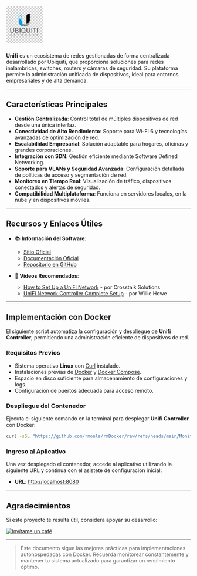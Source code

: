 <!--  
# Ricardo Monla (https://github.com/rmonla)
# Unifi - v250127-0023
-->

# <img src="./logo.png" alt="Unifi Logo" width="100"/>

**Unifi** es un ecosistema de redes gestionadas de forma centralizada desarrollado por Ubiquiti, que proporciona soluciones para redes inalámbricas, switches, routers y cámaras de seguridad. Su plataforma permite la administración unificada de dispositivos, ideal para entornos empresariales y de alta demanda.

---

## Características Principales

- **Gestión Centralizada**: Control total de múltiples dispositivos de red desde una única interfaz.
- **Conectividad de Alto Rendimiento**: Soporte para Wi-Fi 6 y tecnologías avanzadas de optimización de red.
- **Escalabilidad Empresarial**: Solución adaptable para hogares, oficinas y grandes corporaciones.
- **Integración con SDN**: Gestión eficiente mediante Software Defined Networking.
- **Soporte para VLANs y Seguridad Avanzada**: Configuración detallada de políticas de acceso y segmentación de red.
- **Monitoreo en Tiempo Real**: Visualización de tráfico, dispositivos conectados y alertas de seguridad.
- **Compatibilidad Multiplataforma**: Funciona en servidores locales, en la nube y en dispositivos móviles.

---

## Recursos y Enlaces Útiles

- 📚 **Información del Software**:
  - [Sitio Oficial](https://ui.com/unifi/)
  - [Documentación Oficial](https://help.ui.com/hc/en-us/categories/200320424-UniFi-Network)
  - [Repositorio en GitHub](https://github.com/Art-of-WiFi/UniFi-API-browser)

- 🎥 **Videos Recomendados**:
  - [How to Set Up a UniFi Network](https://www.youtube.com/watch?v=Wi-DhdGz6KY) - por Crosstalk Solutions
  - [UniFi Network Controller Complete Setup](https://www.youtube.com/watch?v=bDhI-WqK-Jk) - por Willie Howe

---

## Implementación con Docker

El siguiente script automatiza la configuración y despliegue de **Unifi Controller**, permitiendo una administración eficiente de dispositivos de red.

### Requisitos Previos

- Sistema operativo **Linux** con [Curl](https://curl.se/) instalado.
- Instalaciones previas de [Docker](https://docs.docker.com/engine/install/) y [Docker Compose](https://docs.docker.com/compose/).
- Espacio en disco suficiente para almacenamiento de configuraciones y logs.
- Configuración de puertos adecuada para acceso remoto.

### Despliegue del Contenedor

Ejecuta el siguiente comando en la terminal para desplegar **Unifi Controller** con Docker:

```bash
curl -sSL "https://github.com/rmonla/rmDocker/raw/refs/heads/main/Monitores/Unifi/rmDkrUp-Unifi.sh" | bash
```

### Ingreso al Aplicativo

Una vez desplegado el contenedor, accede al aplicativo utilizando la siguiente URL y continua con el asistete de configuracion inicial:

- **URL**: [http://localhost:8080](http://localhost:8080)

---

## Agradecimientos

Si este proyecto te resulta útil, considera apoyar su desarrollo:

[![Invítame un café](https://img.shields.io/badge/Invítame%20un%20café-%23FFDD00?style=for-the-badge&logo=buymeacoffee&logoColor=white)](https://bit.ly/4hcukTf)

---

> Este documento sigue las mejores prácticas para implementaciones autohospedadas con Docker. Recuerda monitorear constantemente y mantener tu sistema actualizado para garantizar un rendimiento óptimo.

